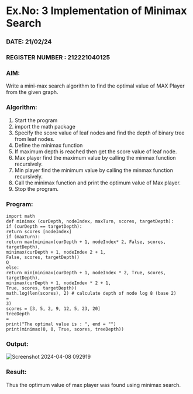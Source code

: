# Ex.No: 3  Implementation of Minimax Search
### DATE: 21/02/24                                                                      
### REGISTER NUMBER : 212221040125
### AIM: 
Write a mini-max search algorithm to find the optimal value of MAX Player from the given graph.
### Algorithm:
1. Start the program
2. import the math package
3. Specify the score value of leaf nodes and find the depth of binary tree from leaf nodes.
4. Define the minimax function
5. If maximum depth is reached then get the score value of leaf node.
6. Max player find the maximum value by calling the minmax function recursively.
7. Min player find the minimum value by calling the minmax function recursively.
8. Call the minimax function  and print the optimum value of Max player.
9. Stop the program. 

### Program:
```
import math 
def minimax (curDepth, nodeIndex, maxTurn, scores, targetDepth): 
if (curDepth == targetDepth): 
return scores [nodeIndex] 
if (maxTurn): 
return max(minimax(curDepth + 1, nodeIndex* 2, False, scores, targetDepth), 
minimax(curDepth + 1, nodeIndex 2 + 1, 
False, scores, targetDepth)) 
Q 
else: 
return min(minimax(curDepth + 1, nodeIndex * 2, True, scores, targetDepth), 
minimax(curDepth + 1, nodeIndex * 2 + 1, 
True, scores, targetDepth)) 
math.log(len(scores), 2) # calculate depth of node log 8 (base 2) 
= 
3) 
scores = [3, 5, 2, 9, 12, 5, 23, 20] 
treeDepth 
= 
print("The optimal value is : ", end = "") 
print(minimax(0, 0, True, scores, treeDepth)) 
```
### Output:
![Screenshot 2024-04-08 092919](https://github.com/pragalyaashree/AI_Lab_2023-24/assets/128135934/f42bd06a-22b8-4eea-a164-8aa7f426379c)

### Result:
Thus the optimum value of max player was found using minimax search.
